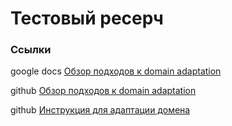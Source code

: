 # Тестовый ресерч

### Ссылки

google docs [Обзор подходов к domain adaptation](https://docs.google.com/document/d/13TlrHqgiXHudcybasrNyXtgVlah4hhKYfr_H6Ss5S8k/edit?usp=sharing)

github [Обзор подходов к domain adaptation](research-doc.md)

github [Инструкция для адаптации домена](model-adaptation.md)

